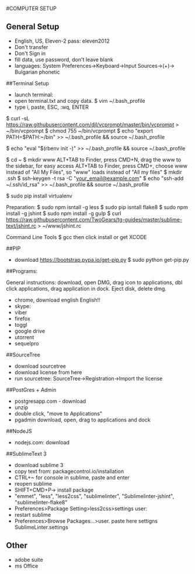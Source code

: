 #COMPUTER SETUP

## General Setup

- English, US, Eleven-2 pass: eleven2012
- Don't transfer
- Don't Sign in
- fill data, use password, don't leave blank
- languages: System Preferences->Keyboard->Input Sources->(+)-> Bulgarian phonetic

##Terminal Setup

- launch terminal:
- open terminal.txt and copy data. 
$ vim ~/.bash_profile
- type i, paste, ESC, :wq, ENTER

$ curl -sL https://raw.githubusercontent.com/djl/vcprompt/master/bin/vcprompt > ~/bin/vcprompt
$ chmod 755 ~/bin/vcprompt
$ echo "export PATH=$PATH:~/bin" >>  ~/.bash_profile && source ~/.bash_profile

$ echo "eval "$(rbenv init -)" >> ~/.bash_profile && source ~/.bash_profile

$ cd ~
$ mkdir www
ALT+TAB to Finder, press CMD+N, drag the www to the sidebar, for easy access
ALT+TAB to Finder, press CMD+, choose www instead of "All My Files", so "www" loads instead of "All my files"
$ mkdir .ssh
$ ssh-keygen -t rsa -C "your_email@example.com"
$ echo "ssh-add ~/.ssh/id_rsa" >>  ~/.bash_profile && source ~/.bash_profile

$ sudo pip install virtualenv

Preparation:
$ sudo npm isntall -g less
$ sudo pip isntall flake8
$ sudo npm install -g jshint
$ sudo npm install -g gulp
$ curl https://raw.githubusercontent.com/TwoGears/tg-guides/master/sublime-text/jshint.rc > ~/www/jshint.rc

Command Line Tools
$ gcc
then click install or get XCODE

##PIP

- download https://bootstrap.pypa.io/get-pip.py
$ sudo python get-pip.py

##Programs:

General instructions: download, open DMG, drag icon to applications, dbl click applications, drag application in dock. Eject disk, delete dmg.
- chrome, download english English!!
- skype: 
- viber
- firefox
- toggl
- google drive
- utorrent
- sequelpro

##SourceTree

- download sourcetree
- download license from here
- run sourcetree: SourceTree->Registration->Import the license


##PostGres + Admin

- postgresapp.com - download
- unzip
- double click, "move to Applications"
- pgadmin download, open, drag to applications and dock

##NodeJS

- nodejs.com: download

##SublimeText 3

- download sublime 3
- copy text from: packagecontrol.io/installation
- CTRL+~ for console in sublime, paste and enter
- reopen sublime
- SHIFT+CMD+P-> install package
- "emmet", "less", "less2css", "sublimelinter", "Sublimelinter-jshint", "sublimelinter-flake8" 
- Preferences>Package Setting>less2css>settings user:
- restart sublime
- Preferences>Browse Packages...>user. paste here settigns SublimeLinter.settings


## Other
- adobe suite
- ms Office
